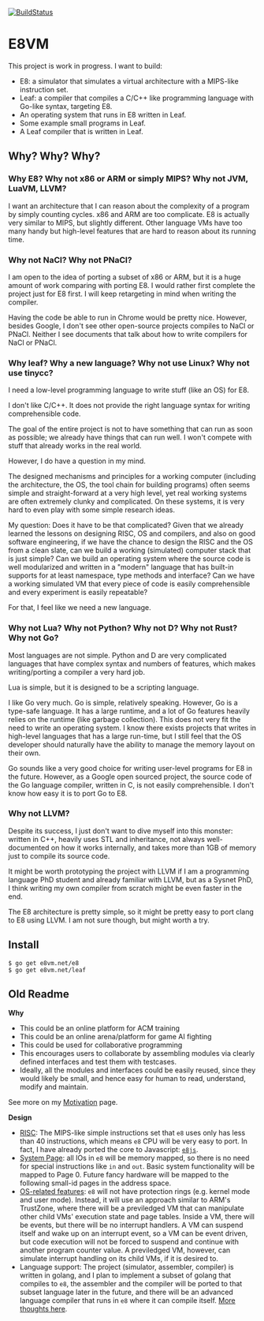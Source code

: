 [![BuildStatus](https://travis-ci.org/e8vm/e8.png?branch=master)](https://travis-ci.org/e8vm/e8)

# E8VM

This project is work in progress. I want to build:

- E8: a simulator that simulates a virtual architecture with a MIPS-like
instruction set.
- Leaf: a compiler that compiles a C/C++ like programming language with
Go-like syntax, targeting E8.
- An operating system that runs in E8 written in Leaf.
- Some example small programs in Leaf.
- A Leaf compiler that is written in Leaf.

## Why? Why? Why?

### Why E8? Why not x86 or ARM or simply MIPS? Why not JVM, LuaVM, LLVM?

I want an architecture that I can reason about the complexity of a
program by simply counting cycles. x86 and ARM are too complicate. E8 is
actually very similar to MIPS, but slightly different. Other language VMs
have too many handy but high-level features that are hard to reason about
its running time.

### Why not NaCl? Why not PNaCl?

I am open to the idea of porting a subset of x86 or ARM, but it is
a huge amount of work comparing with porting E8. I would rather first
complete the project just for E8 first. I will keep retargeting in mind
when writing the compiler.

Having the code be able to run in Chrome would be pretty nice.
However, besides Google, I don't see other open-source projects compiles to
NaCl or PNaCl. Neither I see documents that talk about how to write
compilers for NaCl or PNaCl.

### Why leaf? Why a new language? Why not use Linux? Why not use tinycc?

I need a low-level programming language to write stuff (like an OS) for E8.

I don't like C/C++. It does not provide the right language syntax for writing
comprehensible code.

The goal of the entire project is not to have something that can run as soon
as possible; we already have things that can run well. I won't compete with
stuff that already works in the real world.

However, I do have a question in my mind.

The designed mechanisms and principles for a working computer (including the
architecture, the OS, the tool chain for building programs) often seems simple
and straight-forward at a very high level, yet real working
systems are often extremely clunky and complicated. On these systems, it is very
hard to even play with some simple research ideas.

My question: Does it have to be that complicated? Given that we already
learned the lessons on designing RISC, OS and compilers, and also on good
software engineering, if we have the chance to design the RISC and the OS
from a clean slate, can we build a working (simulated) computer stack that
is just simple? Can we build an operating system where the source code is
well modularized and written in a "modern" language that has built-in
supports for at least namespace, type methods and interface? Can we have
a working simulated VM that every piece of code is easily comprehensible and
every experiment is easily repeatable?

For that, I feel like we need a new language.

### Why not Lua? Why not Python? Why not D? Why not Rust? Why not Go?

Most languages are not simple. Python and D are very complicated languages
that have complex syntax and numbers of features, which makes writing/porting
a compiler a very hard job.

Lua is simple, but it is designed to be a scripting language.

I like Go very much. Go is simple, relatively speaking. However, Go is a
type-safe language. It has a large runtime, and a lot of Go features
heavily relies on the runtime (like garbage collection). This does not very
fit the need to write an operating system. I know there exists projects
that writes in high-level languages that has a large run-time, but I still
feel that the OS developer should naturally have the ability to manage
the memory layout on their own.

Go sounds like a very good choice for writing user-level programs for E8 in
the future. However, as a Google open sourced project, the source code of the
Go language compiler, written in C, is not easily comprehensible. I don't know
how easy it is to port Go to E8.

### Why not LLVM?

Despite its success, I just don't want to dive myself into this monster:
written in C++, heavily uses STL and inheritance, not always well-documented
on how it works internally, and takes more than 1GB of memory just to compile
its source code.

It might be worth prototyping the project with LLVM if I am a programming
language PhD student and already familiar with LLVM, but as a Sysnet PhD,
I think writing my own compiler from scratch might be even faster in the end.

The E8 architecture is pretty simple, so it might be pretty easy to port
clang to E8 using LLVM. I am not sure though, but might worth a try.

## Install

```
$ go get e8vm.net/e8
$ go get e8vm.net/leaf
```

## Old Readme

**Why**

- This could be an online platform for ACM training
- This could be an online arena/platform for game AI fighting
- This could be used for collaborative programming
- This encourages users to collaborate by assembling modules via clearly
  defined interfaces and test them with testcases.
- Ideally, all the modules and interfaces could be easily reused, since they
  would likely be small, and hence easy for human to read, understand, modify
  and maintain.

See more on my [Motivation](https://e8vm.net/e8/wiki/Motivation) page.

**Design**

- [RISC](https://e8vm.net/e8/wiki/RISC-Specification): The MIPS-like
  simple instructions set that `e8` uses only has less than 40 instructions,
  which means `e8` CPU will be very easy to port. In fact, I have already
  ported the core to Javascript: [`e8js`](https://e8vm.net/e8js).
- [System Page](https://e8vm.net/e8/wiki/Page-0:-System-page): all IOs
  in `e8` will be memory mapped, so there is no need for special instructions
  like `in` and `out`. Basic system functionality will be mapped to Page 0.
  Future fancy hardware will be mapped to the following small-id pages in the
  address space.
- [OS-related features](https://e8vm.net/e8/wiki/Interrupts-and-Operating-System):
  `e8` will not have protection rings (e.g. kernel mode and user mode).
  Instead, it will use an approach similar to ARM's TrustZone, where there will
  be a previledged VM that can manipulate other child VMs' execution state and
  page tables. Inside a VM, there will be events, but there will be no
  interrupt handlers. A VM can suspend itself and wake up on an interrupt
  event, so a VM can be event driven, but code execution will not be forced to
  suspend and continue with another program counter value. A previledged VM,
  however, can simulate interrupt handling on its child VMs, if it is desired
  to.
- Language support: The project (simulator, assembler, compiler) is written in
  golang, and I plan to implement a subset of golang that compiles to `e8`, the
  assembler and the compiler will be ported to that subset language later in
  the future, and there will be an advanced language compiler that runs in `e8`
  where it can compile itself.
  [More thoughts here](https://e8vm.net/e8/wiki/Thoughts-on-Language).
